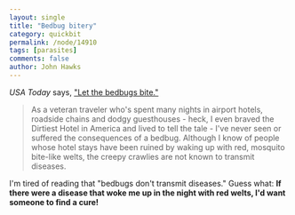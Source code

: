 ```yaml
---
layout: single 
title: "Bedbug bitery" 
category: quickbit
permalink: /node/14910
tags: [parasites] 
comments: false 
author: John Hawks 
---
```


<i>USA Today</i> says, <a href="http://travel.usatoday.com/destinations/dispatches/post/2010/10/bedbugs-bite-hotels-terror-/126912/1">"Let the bedbugs bite."</a>

<blockquote>As a veteran traveler who's spent many nights in airport hotels, roadside chains and dodgy guesthouses - heck, I even braved the Dirtiest Hotel in America and lived to tell the tale - I've never seen or suffered the consequences of a bedbug. Although I know of people whose hotel stays have been ruined by waking up with red, mosquito bite-like welts, the creepy crawlies are not known to transmit diseases.</blockquote>

I'm tired of reading that "bedbugs don't transmit diseases." Guess what: <b>If there were a disease that woke me up in the night with red welts, I'd want someone to find a cure!</b>

